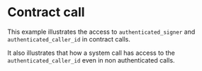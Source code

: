 # Contract call

This example illustrates the access to `authenticated_signer` and `authenticated_caller_id`
in contract calls.

It also illustrates that how a system call has access to the `authenticated_caller_id`
even in non authenticated calls.

